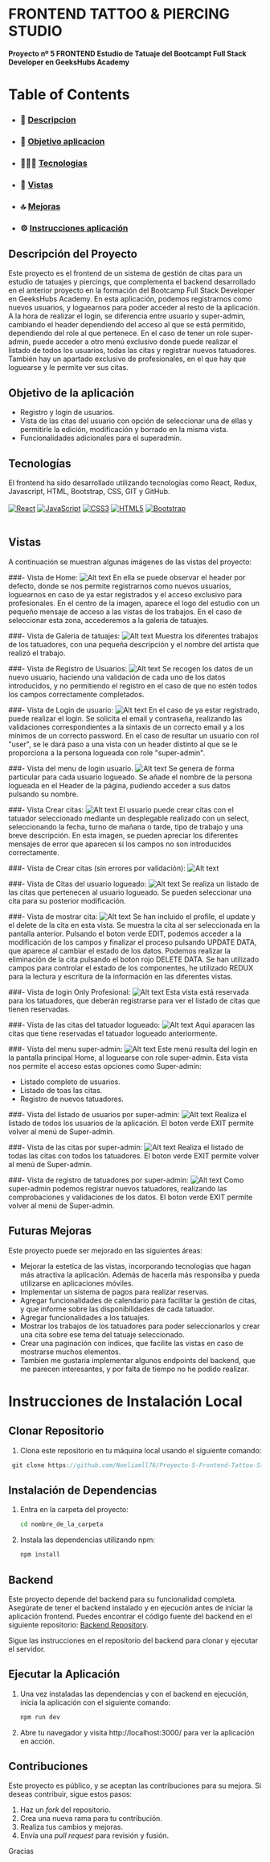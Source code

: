 

<h1>  FRONTEND TATTOO & PIERCING STUDIO  </h1>

**Proyecto nº 5 FRONTEND Estudio de Tatuaje del Bootcampt Full Stack Developer en GeeksHubs Academy**



# Table of Contents

- ### 🚀 [Descripcion](#descripción-del-proyecto)
- ### 🎯 [Objetivo aplicacion](#objetivo-de-la-aplicación)
- ### 👩🏽‍💻 [Tecnologias](#tecnologías)
- ### 👀 [Vistas](#vistas)
- ### 🔝 [Mejoras](#futuras-mejoras)
- ### ⚙️ [Instrucciones aplicación](#instrucciones-de-instalación-local)






## Descripción del Proyecto

Este proyecto es el frontend de un sistema de gestión de citas para un estudio de tatuajes y piercings, que complementa el backend desarrollado en el anterior proyecto en la formación del Bootcamp Full Stack Developer en GeeksHubs Academy.
 En esta aplicación, podemos registrarnos como nuevos usuarios, y loguearnos para poder acceder al resto de la aplicación.
 A la hora de realizar el login, se diferencia entre usuario y super-admin, cambiando el header dependiendo del acceso al que se está permitido, dependiendo del role al que pertenece.
 En el caso de tener un role super-admin, puede acceder a otro menú exclusivo donde puede realizar el listado de todos los usuarios, todas las citas y registrar nuevos tatuadores.
 También hay un apartado exclusivo de profesionales, en el que hay que loguearse y le permite ver sus citas.


## Objetivo de la aplicación

- Registro y login de usuarios.
- Vista de las citas del usuario con opción de seleccionar una de ellas y permitirle la edición, modificación y borrado en la misma vista.
- Funcionalidades adicionales para el superadmin.


## Tecnologías

El frontend ha sido desarrollado utilizando tecnologías como React, Redux,  Javascript, HTML, Bootstrap, CSS, GIT y GitHub.
</br>
</br>
[![React](https://img.shields.io/badge/React-61DAFB?style=for-the-badge&logo=react&logoColor=white&labelColor=101010)]()
[![JavaScript](https://img.shields.io/badge/JavaScript-F7DF1E?style=for-the-badge&logo=javascript&logoColor=white&labelColor=101010)]()
[![CSS3](https://img.shields.io/badge/CSS3-1572B6?style=for-the-badge&logo=css3&logoColor=white&labelColor=101010)]()
[![HTML5](https://img.shields.io/badge/HTML5-E34F26?style=for-the-badge&logo=html5&logoColor=white&labelColor=101010)]()
[![Bootstrap](https://img.shields.io/badge/Bootstrap-7952B3?style=for-the-badge&logo=bootstrap&logoColor=white&labelColor=101010)]()
</br>
</br>

## Vistas

A continuación se muestran algunas imágenes de las vistas del proyecto:

###- Vista de Home:
![Alt text](./public/img/image.png)
En ella se puede observar el header por defecto, donde se nos permite registrarnos como nuevos usuarios, loguearnos en caso de ya estar registrados y el acceso exclusivo para profesionales.
En el centro de la imagen, aparece el logo del estudio con un pequeño mensaje de acceso a las vistas de los trabajos. En el caso de seleccionar esta zona, accederemos a la galeria de tatuajes.

###- Vista de Galeria de tatuajes:
![Alt text](./public/img/image-5.png)
Muestra los diferentes trabajos de los tatuadores, con una pequeña descripción y el nombre del artista que realizó el trabajo.

###- Vista de Registro de Usuarios:
![Alt text](./public/img/image-1.png)
Se recogen los datos de un nuevo usuario, haciendo una validación de cada uno de los datos introducidos, y no permitiendo el registro en el caso de que no estén todos los campos correctamente completados.

###- Vista de Login de usuario:
![Alt text](./public/img/image-2.png)
En el caso de ya estar registrado, puede realizar el login. 
Se solicita el email y contraseña, realizando las validaciones correspondientes a la sintaxis de un correcto email y a los mínimos de un correcto password. 
En el caso de resultar un usuario con rol "user", se le dará paso a una vista con un header distinto al que se le proporciona a la persona logueada con role "super-admin".


###- Vista del menu de login usuario. 
![Alt text](./public/img/image-4.png)
Se genera de forma particular para cada usuario logueado. Se añade el nombre de la persona logueada en el Header de la página, pudiendo acceder a sus datos pulsando su nombre.

###- Vista Crear citas:
![Alt text](./public/img/image-7.png)
El usuario puede crear citas con el tatuador seleccionado mediante un desplegable realizado con un select, seleccionando la fecha, turno de mañana o tarde, tipo de trabajo y una breve descripción.
En esta imagen, se pueden apreciar los diferentes mensajes de error que aparecen si los campos no son introducidos correctamente.

###- Vista de Crear citas (sin errores por validación):
![Alt text](./public/img/image-8.png)


###- Vista de Citas del usuario logueado:
![Alt text](./public/img/image-9.png)
Se realiza un listado de las citas que pertenecen al usuario logueado. Se pueden seleccionar una cita para su posterior modificación.

###- Vista de mostrar cita:
![Alt text](./public/img/image-10.png)
Se han incluido el profile, el update y el delete de la cita en esta vista.
Se muestra la cita al ser seleccionada en la pantalla anterior. Pulsando el boton verde EDIT, podemos acceder a la modificación de los campos y finalizar el proceso pulsando UPDATE DATA, que aparece al cambiar el estado de los datos.
Podemos realizar la eliminación de la cita pulsando el boton rojo DELETE DATA.
Se han utilizado campos para controlar el estado de los componentes, he utilizado REDUX para la lectura y escritura de la información en las diferentes vistas.

###- Vista de login Only Profesional:
![Alt text](./public/img/image-11.png)
Esta vista está reservada para los tatuadores, que deberán registrarse para ver el listado de citas que tienen reservadas.

###- Vista de las citas del tatuador logueado:
![Alt text](./public/img/image-12.png)
Aqui aparacen las citas que tiene reservadas el tatuador logueado anteriormente.

###- Vista del menu super-admin:
![Alt text](./public/img/image-3.png)
Este menú resulta del login en la pantalla principal Home, al loguearse con role super-admin.
Esta vista nos permite el acceso estas opciones como Super-admin:
  - Listado completo de usuarios.
  - Listado de toas las citas.
  - Registro de nuevos tatuadores.

###- Vista del listado de usuarios por super-admin:
![Alt text](./public/img/image-13.png)
Realiza el listado de todos los usuarios de la aplicación.
El boton verde EXIT permite volver al menú de Super-admin.

###- Vista de las citas por super-admin:
![Alt text](./public/img/image-14.png)
Realiza el listado de todas las citas con todos los tatuadores.
El boton verde EXIT permite volver al menú de Super-admin.

###- Vista de registro de tatuadores por super-admin:
![Alt text](./public/img/image-15.png)
Como super-admin podemos registrar nuevos tatuadores, realizando las comprobaciones y validaciones de los datos.
El boton verde EXIT permite volver al menú de Super-admin.


## Futuras Mejoras

Este proyecto puede ser mejorado en las siguientes áreas:

- Mejorar la estetica de las vistas, incorporando tecnologias que hagan más atractiva la aplicación. Además de hacerla más responsiba y pueda utilizarse en aplicaciones móviles.
- Implementar un sistema de pagos para realizar reservas.
- Agregar funcionalidades de calendario para facilitar la gestión de citas, y que informe sobre las disponibilidades de cada tatuador. 
- Agregar funcionalidades a los tatuajes.
- Mostrar los trabajos de los tatuadores para poder seleccionarlos y crear una cita sobre ese tema del tatuaje seleccionado.
- Crear una paginación con índices, que facilite las vistas en caso de mostrarse muchos elementos.
- Tambien me gustaria implementar algunos endpoints del backend, que me parecen interesantes, y por falta de tiempo no he podido realizar.


# Instrucciones de Instalación Local

## Clonar Repositorio

1. Clona este repositorio en tu máquina local usando el siguiente comando:

```jsx
 git clone https://github.com/Noeliamll76/Proyecto-5-Frontend-Tattoo-Studio

```

## Instalación de Dependencias

1. Entra en la carpeta del proyecto:
    
    ```bash
    cd nombre_de_la_carpeta
    
    ```
    
2. Instala las dependencias utilizando npm:
    
    ```bash
    npm install
    
    ```


## Backend

Este proyecto depende del backend para su funcionalidad completa. Asegúrate de tener el backend instalado y en ejecución antes de iniciar la aplicación frontend. Puedes encontrar el código fuente del backend en el siguiente repositorio: [Backend Repository](https://github.com/Noeliamll76/Proyecto-4-Tatoo-Studio).

Sigue las instrucciones en el repositorio del backend para clonar y ejecutar el servidor.

## Ejecutar la Aplicación

1. Una vez instaladas las dependencias y con el backend en ejecución, inicia la aplicación con el siguiente comando:
    
    ```bash
    npm run dev
    ```
    
2. Abre tu navegador y visita http://localhost:3000/ para ver la aplicación en acción.

## Contribuciones

Este proyecto es público, y se aceptan las contribuciones para su mejora. Si deseas contribuir, sigue estos pasos:

1. Haz un *fork* del repositorio.
2. Crea una nueva rama para tu contribución.
3. Realiza tus cambios y mejoras.
4. Envía una *pull request* para revisión y fusión.

Gracias
